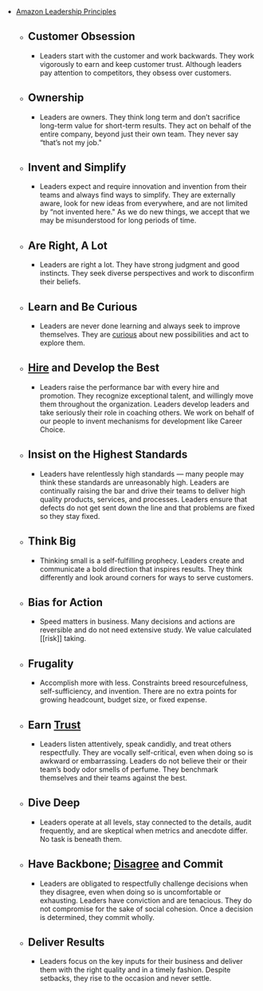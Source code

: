 - [Amazon Leadership Principles](https://www.amazon.jobs/en/principles)
    - ## Customer Obsession
        - Leaders start with the customer and work backwards. They work vigorously to earn and keep customer trust. Although leaders pay attention to competitors, they obsess over customers.
    - ## Ownership
        - Leaders are owners. They think long term and don’t sacrifice long-term value for short-term results. They act on behalf of the entire company, beyond just their own team. They never say “that’s not my job."
    - ## Invent and Simplify
        - Leaders expect and require innovation and invention from their teams and always find ways to simplify. They are externally aware, look for new ideas from everywhere, and are not limited by “not invented here." As we do new things, we accept that we may be misunderstood for long periods of time.
    - ## Are Right, A Lot
        - Leaders are right a lot. They have strong judgment and good instincts. They seek diverse perspectives and work to disconfirm their beliefs.
    - ## Learn and Be Curious
        - Leaders are never done learning and always seek to improve themselves. They are [curious](curiosity) about new possibilities and act to explore them.
    - ## [Hire](hiring) and Develop the Best
        - Leaders raise the performance bar with every hire and promotion. They recognize exceptional talent, and willingly move them throughout the organization. Leaders develop leaders and take seriously their role in coaching others. We work on behalf of our people to invent mechanisms for development like Career Choice.
    - ## Insist on the Highest Standards
        - Leaders have relentlessly high standards — many people may think these standards are unreasonably high. Leaders are continually raising the bar and drive their teams to deliver high quality products, services, and processes. Leaders ensure that defects do not get sent down the line and that problems are fixed so they stay fixed.
    - ## Think Big
        - Thinking small is a self-fulfilling prophecy. Leaders create and communicate a bold direction that inspires results. They think differently and look around corners for ways to serve customers.
    - ## Bias for Action
        - Speed matters in business. Many decisions and actions are reversible and do not need extensive study. We value calculated [[risk]] taking.
    - ## Frugality
        - Accomplish more with less. Constraints breed resourcefulness, self-sufficiency, and invention. There are no extra points for growing headcount, budget size, or fixed expense.
    - ## Earn [Trust](trust)
        - Leaders listen attentively, speak candidly, and treat others respectfully. They are vocally self-critical, even when doing so is awkward or embarrassing. Leaders do not believe their or their team’s body odor smells of perfume. They benchmark themselves and their teams against the best.
    - ## Dive Deep
        - Leaders operate at all levels, stay connected to the details, audit frequently, and are skeptical when metrics and anecdote differ. No task is beneath them.
    - ## Have Backbone; [Disagree](conflict) and Commit
        - Leaders are obligated to respectfully challenge decisions when they disagree, even when doing so is uncomfortable or exhausting. Leaders have conviction and are tenacious. They do not compromise for the sake of social cohesion. Once a decision is determined, they commit wholly. 
    - ## Deliver Results
        - Leaders focus on the key inputs for their business and deliver them with the right quality and in a timely fashion. Despite setbacks, they rise to the occasion and never settle.
